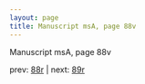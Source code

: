 ```yaml
---
layout: page
title: Manuscript msA, page 88v
---
```


Manuscript msA, page 88v

prev:  [88r](../88r) | next:  [89r](../89r)